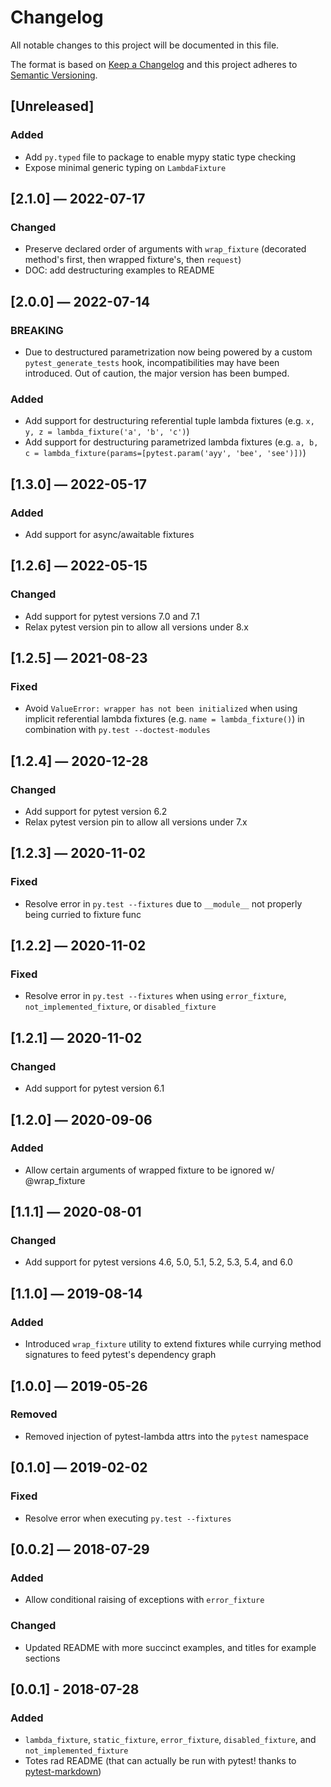 # Changelog
All notable changes to this project will be documented in this file.

The format is based on [Keep a Changelog](http://keepachangelog.com/en/1.0.0/)
and this project adheres to [Semantic Versioning](http://semver.org/spec/v2.0.0.html).


## [Unreleased]
### Added
 - Add `py.typed` file to package to enable mypy static type checking
 - Expose minimal generic typing on `LambdaFixture`


## [2.1.0] — 2022-07-17
### Changed
 - Preserve declared order of arguments with `wrap_fixture` (decorated method's first, then wrapped fixture's, then `request`)
 - DOC: add destructuring examples to README


## [2.0.0] — 2022-07-14
### BREAKING
 - Due to destructured parametrization now being powered by a custom `pytest_generate_tests` hook, incompatibilities may have been introduced. Out of caution, the major version has been bumped.

### Added
 - Add support for destructuring referential tuple lambda fixtures (e.g. `x, y, z = lambda_fixture('a', 'b', 'c')`)
 - Add support for destructuring parametrized lambda fixtures (e.g. `a, b, c = lambda_fixture(params=[pytest.param('ayy', 'bee', 'see')])`)


## [1.3.0] — 2022-05-17
### Added
 - Add support for async/awaitable fixtures


## [1.2.6] — 2022-05-15
### Changed
 - Add support for pytest versions 7.0 and 7.1
 - Relax pytest version pin to allow all versions under 8.x


## [1.2.5] — 2021-08-23
### Fixed
 - Avoid `ValueError: wrapper has not been initialized` when using implicit referential lambda fixtures (e.g. `name = lambda_fixture()`) in combination with `py.test --doctest-modules`


## [1.2.4] — 2020-12-28
### Changed
 - Add support for pytest version 6.2
 - Relax pytest version pin to allow all versions under 7.x


## [1.2.3] — 2020-11-02
### Fixed
 - Resolve error in `py.test --fixtures` due to `__module__` not properly being curried to fixture func


## [1.2.2] — 2020-11-02
### Fixed
 - Resolve error in `py.test --fixtures` when using `error_fixture`, `not_implemented_fixture`, or `disabled_fixture`


## [1.2.1] — 2020-11-02
### Changed
 - Add support for pytest version 6.1


## [1.2.0] — 2020-09-06
### Added
 - Allow certain arguments of wrapped fixture to be ignored w/ @wrap_fixture


## [1.1.1] — 2020-08-01
### Changed
 - Add support for pytest versions 4.6, 5.0, 5.1, 5.2, 5.3, 5.4, and 6.0


## [1.1.0] — 2019-08-14
### Added
 - Introduced `wrap_fixture` utility to extend fixtures while currying method signatures to feed pytest's dependency graph


## [1.0.0] — 2019-05-26
### Removed
 - Removed injection of pytest-lambda attrs into the `pytest` namespace


## [0.1.0] — 2019-02-02
### Fixed
 - Resolve error when executing `py.test --fixtures`


## [0.0.2] — 2018-07-29
### Added
 - Allow conditional raising of exceptions with `error_fixture`

### Changed
 - Updated README with more succinct examples, and titles for example sections


## [0.0.1] - 2018-07-28
### Added
 - `lambda_fixture`, `static_fixture`, `error_fixture`, `disabled_fixture`, and `not_implemented_fixture`
 - Totes rad README (that can actually be run with pytest! thanks to [pytest-markdown](https://github.com/Jc2k/pytest-markdown))
